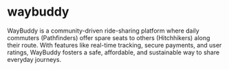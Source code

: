 # waybuddy
WayBuddy is a community-driven ride-sharing platform where daily commuters (Pathfinders) offer spare seats to others (Hitchhikers) along their route. With features like real-time tracking, secure payments, and user ratings, WayBuddy fosters a safe, affordable, and sustainable way to share everyday journeys.
